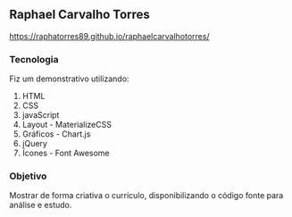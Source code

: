 ## Raphael Carvalho Torres

https://raphatorres89.github.io/raphaelcarvalhotorres/


### Tecnologia

Fiz um demonstrativo utilizando:

1. HTML
2. CSS
3. javaScript
4. Layout - MaterializeCSS
5. Gráficos - Chart.js
6. jQuery
6. Ícones - Font Awesome

### Objetivo

Mostrar de forma criativa o currículo, disponibilizando o código fonte para análise e estudo.
